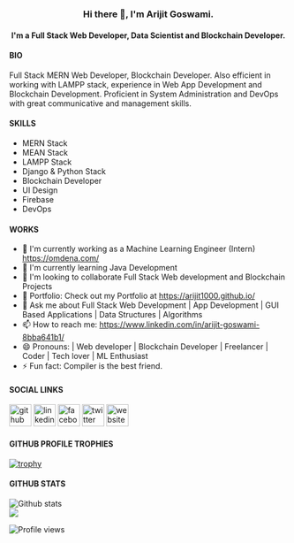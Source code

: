 <h3 align="center"> Hi there 👋, I'm Arijit Goswami. </h3>

<h4 align="center"> I'm a Full Stack Web Developer, Data Scientist and Blockchain Developer. </h4>

#### BIO

Full Stack MERN Web Developer, Blockchain Developer. Also efficient in working with LAMPP stack, experience in Web App Development and Blockchain Development. Proficient in System Administration and DevOps with great communicative and management skills.

#### SKILLS

- MERN Stack
- MEAN Stack
- LAMPP Stack
- Django & Python Stack
- Blockchain Developer
- UI Design
- Firebase
- DevOps

#### WORKS

- 🔭­ I'm currently working as a Machine Learning Engineer (Intern) https://omdena.com/ 
- 🌱 I'm currently learning Java Development 
- 👯 I'm looking to collaborate Full Stack Web development and Blockchain Projects
- 💼 Portfolio: Check out my Portfolio at https://arijit1000.github.io/
- 💬 Ask me about Full Stack Web Development | App Development | GUI Based Applications | Data Structures | Algorithms
- 📫 How to reach me: https://www.linkedin.com/in/arijit-goswami-8bba641b1/
- 😄  Pronouns: | Web developer | Blockchain Developer | Freelancer | Coder | Tech lover | ML Enthusiast
- ⚡ Fun fact: Compiler is the best friend.

#### SOCIAL LINKS

<p align="center">

[<img src='https://cdn.jsdelivr.net/npm/simple-icons@3.0.1/icons/github.svg' alt='github' height='40'>](https://github.com/Arijit1000) [<img src='https://cdn.jsdelivr.net/npm/simple-icons@3.0.1/icons/linkedin.svg' alt='linkedin' height='40'>](https://www.linkedin.com/in/arijit-goswami-8bba641b1/) [<img src='https://cdn.jsdelivr.net/npm/simple-icons@3.0.1/icons/facebook.svg' alt='facebook' height='40'>](https://www.facebook.com/arijit.goswami.9465) [<img src='https://cdn.jsdelivr.net/npm/simple-icons@3.0.1/icons/twitter.svg' alt='twitter' height='40'>](https://twitter.com/ArijitG91223322?s=08)  [<img src='https://cdn.jsdelivr.net/npm/simple-icons@3.0.1/icons/icloud.svg' alt='website' height='40'>](https://arijit1000.github.io/)

</p>

#### GITHUB PROFILE TROPHIES

[![trophy](https://github-profile-trophy.vercel.app/?username=Arijit1000&theme=onedark)](https://github.com/ryo-ma/github-profile-trophy)

#### GITHUB STATS

<p align="center">

![Github stats](https://github-readme-stats.vercel.app/api?username=Arijit1000&show_icons=true)<br>
<img src="https://github-readme-stats.vercel.app/api/top-langs/?username=Arijit1000&layout=compact&theme=light" />

![Profile views](https://gpvc.arturio.dev/Arijit1000)

</p>
